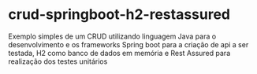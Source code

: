 # crud-springboot-h2-restassured
Exemplo simples de um CRUD utilizando linguagem Java para o desenvolvimento e os frameworks Spring boot para a criação de api a ser testada, H2 como banco de dados em memória e Rest Assured para realização dos testes unitários
